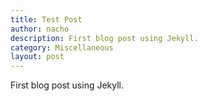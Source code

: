 ```yaml
---
title: Test Post
author: nacho
description: First blog post using Jekyll.
category: Miscellaneous
layout: post
---
```

First blog post using Jekyll.